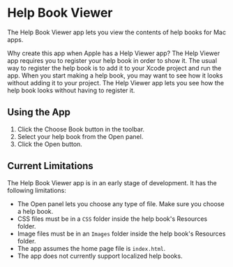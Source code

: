 # Help Book Viewer

The Help Book Viewer app lets you view the contents of help books for Mac apps.

Why create this app when Apple has a Help Viewer app? The Help Viewer app requires you to register your help book in order to show it. The usual way to register the help book is to add it to your Xcode project and run the app. When you start making a help book, you may want to see how it looks without adding it to your project. The Help Viewer app lets you see how the help book looks without having to register it.

## Using the App

1. Click the Choose Book button in the toolbar.
2. Select your help book from the Open panel.
3. Click the Open button.

## Current Limitations

The Help Book Viewer app is in an early stage of development. It has the following limitations:

* The Open panel lets you choose any type of file. Make sure you choose a help book.
* CSS files must be in a `CSS` folder inside the help book's Resources folder.
* Image files must be in an `Images` folder inside the help book's Resources folder.
* The app assumes the home page file is `index.html`.
* The app does not currently support localized help books.
